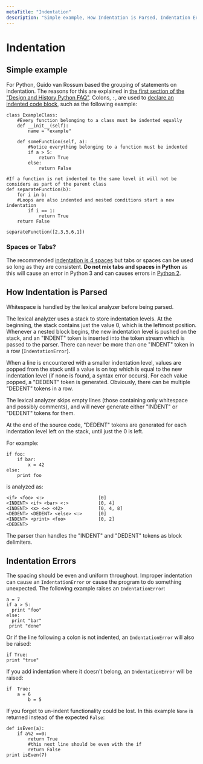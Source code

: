 ```yaml
---
metaTitle: "Indentation"
description: "Simple example, How Indentation is Parsed, Indentation Errors"
---
```


# Indentation




## Simple example


For Python, Guido van Rossum based the grouping of statements on indentation. The reasons for this are explained in [the first section of the "Design and History Python FAQ"](https://docs.python.org/3/faq/design.html). Colons, `:`, are used to [declare an indented code block](https://docs.python.org/3/faq/design.html#why-are-colons-required-for-the-if-while-def-class-statements), such as the following example:

```
class ExampleClass:
    #Every function belonging to a class must be indented equally
    def __init__(self):
        name = "example"

    def someFunction(self, a):
        #Notice everything belonging to a function must be indented
        if a > 5:
            return True
        else:
            return False

#If a function is not indented to the same level it will not be considers as part of the parent class
def separateFunction(b):
    for i in b:
    #Loops are also indented and nested conditions start a new indentation
        if i == 1:
            return True
    return False

separateFunction([2,3,5,6,1])

```

### Spaces or Tabs?

The recommended [indentation is 4 spaces](https://www.python.org/dev/peps/pep-0008/#tabs-or-spaces) but tabs or spaces can be used so long as they are consistent. ****Do not mix tabs and spaces in Python**** as this will cause an error in Python 3 and can causes errors in [Python 2](http://stackoverflow.com/questions/2034517/pythons-interpretation-of-tabs-and-spaces-to-indent/25471702#25471702).



## How Indentation is Parsed


Whitespace is handled by the lexical analyzer before being parsed.

The lexical analyzer uses a stack to store indentation levels. At the beginning, the stack contains just the value 0, which is the leftmost position. Whenever a nested block begins, the new indentation level is pushed on the stack, and an "INDENT" token is inserted into the token stream which is passed to the parser. There can never be more than one "INDENT" token in a row (`IndentationError`).

When a line is encountered with a smaller indentation level, values are popped from the stack until a value is on top which is equal to the new indentation level (if none is found, a syntax error occurs). For each value popped, a "DEDENT" token is generated. Obviously, there can be multiple "DEDENT" tokens in a row.

The lexical analyzer skips empty lines (those containing only whitespace and possibly comments), and will never generate either "INDENT" or "DEDENT" tokens for them.

At the end of the source code, "DEDENT" tokens are generated for each indentation level left on the stack, until just the 0 is left.

For example:

```
if foo:
    if bar:
        x = 42
else:
    print foo

```

is analyzed as:

```
<if> <foo> <:>                    [0]
<INDENT> <if> <bar> <:>           [0, 4]
<INDENT> <x> <=> <42>             [0, 4, 8]
<DEDENT> <DEDENT> <else> <:>      [0]
<INDENT> <print> <foo>            [0, 2]
<DEDENT> 

```

The parser than handles the "INDENT" and "DEDENT" tokens as block delimiters.



## Indentation Errors


The spacing should be even and uniform throughout. Improper indentation can cause an `IndentationError` or cause the program to do something unexpected. The following example raises an `IndentationError`:

```
a = 7
if a > 5:
  print "foo"
else:
  print "bar"
 print "done"

```

Or if the line following a colon is not indented, an `IndentationError` will also be raised:

```
if True:
print "true"

```

If you add indentation where it doesn't belong, an `IndentationError` will be raised:

```
if  True:
    a = 6
        b = 5

```

If you forget to un-indent functionality could be lost. In this example `None` is returned instead of the expected `False`:

```
def isEven(a):
    if a%2 ==0:
        return True
        #this next line should be even with the if
        return False
print isEven(7)

```

